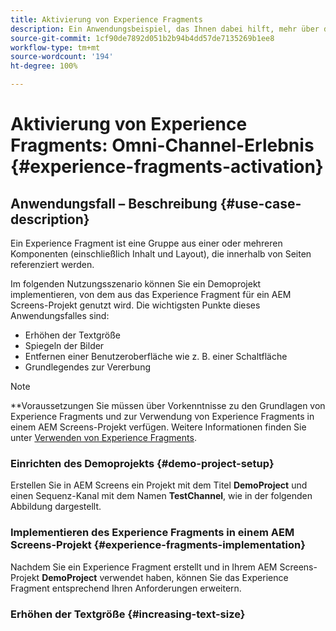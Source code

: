 ```yaml
---
title: Aktivierung von Experience Fragments
description: Ein Anwendungsbeispiel, das Ihnen dabei hilft, mehr über die Aktivierung von Experience Fragments im Zusammenhang mit AEM Screens zu erfahren.
source-git-commit: 1cf90de7892d051b2b94b4dd57de7135269b1ee8
workflow-type: tm+mt
source-wordcount: '194'
ht-degree: 100%

---
```



# Aktivierung von Experience Fragments: Omni-Channel-Erlebnis {#experience-fragments-activation}

## Anwendungsfall – Beschreibung {#use-case-description}

Ein Experience Fragment ist eine Gruppe aus einer oder mehreren Komponenten (einschließlich Inhalt und Layout), die innerhalb von Seiten referenziert werden.

Im folgenden Nutzungsszenario können Sie ein Demoprojekt implementieren, von dem aus das Experience Fragment für ein AEM Screens-Projekt genutzt wird. Die wichtigsten Punkte dieses Anwendungsfalles sind:

* Erhöhen der Textgröße
* Spiegeln der Bilder
* Entfernen einer Benutzeroberfläche wie z. B. einer Schaltfläche
* Grundlegendes zur Vererbung

>[!NOTE]
>**Voraussetzungen
>Sie müssen über Vorkenntnisse zu den Grundlagen von Experience Fragments und zur Verwendung von Experience Fragments in einem AEM Screens-Projekt verfügen. Weitere Informationen finden Sie unter [Verwenden von Experience Fragments](/help/user-guide/experience-fragments-in-screens.md).

### Einrichten des Demoprojekts {#demo-project-setup}

Erstellen Sie in AEM Screens ein Projekt mit dem Titel **DemoProject** und einen Sequenz-Kanal mit dem Namen **TestChannel**, wie in der folgenden Abbildung dargestellt.

### Implementieren des Experience Fragments in einem AEM Screens-Projekt {#experience-fragments-implementation}

Nachdem Sie ein Experience Fragment erstellt und in Ihrem AEM Screens-Projekt **DemoProject** verwendet haben, können Sie das Experience Fragment entsprechend Ihren Anforderungen erweitern.

### Erhöhen der Textgröße {#increasing-text-size}






